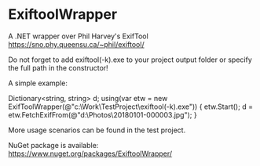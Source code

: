 # ExiftoolWrapper
A .NET wrapper over Phil Harvey's ExifTool
https://sno.phy.queensu.ca/~phil/exiftool/

Do not forget to add 
exiftool(-k).exe
to your project output folder or specify the full path in the constructor!

A simple example:

Dictionary<string, string> d;
using(var etw = new ExifToolWrapper(@"c:\Work\TestProject\exiftool(-k).exe"))
{
    etw.Start();
    d = etw.FetchExifFrom(@"d:\Photos\20180101-000003.jpg");
}

More usage scenarios can be found in the test project.

NuGet package is available:
https://www.nuget.org/packages/ExiftoolWrapper/
